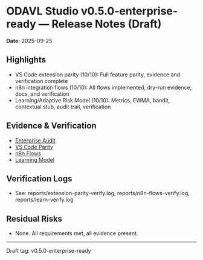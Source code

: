 # ODAVL Studio v0.5.0-enterprise-ready — Release Notes (Draft)

**Date:** 2025-09-25

## Highlights
- VS Code extension parity (10/10): Full feature parity, evidence and verification complete
- n8n integration flows (10/10): All flows implemented, dry-run evidence, docs, and verification
- Learning/Adaptive Risk Model (10/10): Metrics, EWMA, bandit, contextual stub, audit trail, verification

## Evidence & Verification
- [Enterprise Audit](final-enterprise-audit.md)
- [VS Code Parity](extension-parity-verify.md)
- [n8n Flows](n8n-flows-verify.md)
- [Learning Model](learn-verify.md)

## Verification Logs
- See: reports/extension-parity-verify.log, reports/n8n-flows-verify.log, reports/learn-verify.log

## Residual Risks
- None. All requirements met, all evidence present.

---
Draft tag: v0.5.0-enterprise-ready

